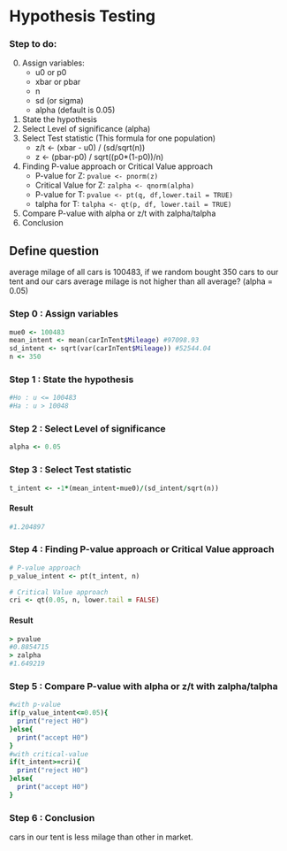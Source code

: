 # Hypothesis Testing

### Step to do:

0. Assign variables:
   - u0 or p0
   - xbar or pbar
   - n
   - sd (or sigma)
   - alpha (default is 0.05)
1. State the hypothesis
2. Select Level of significance (alpha)
3. Select Test statistic (This formula for one population)
   - z/t <- (xbar - u0) / (sd/sqrt(n))
   - z <- (pbar-p0) / sqrt((p0\*(1-p0))/n)
4. Finding P-value approach or Critical Value approach
   - P-value for Z: `pvalue <- pnorm(z)`
   - Critical Value for Z: `zalpha <- qnorm(alpha)`
   - P-value for T: `pvalue <- pt(q, df,lower.tail = TRUE)`
   - talpha for T: `talpha <- qt(p, df, lower.tail = TRUE)`
5. Compare P-value with alpha or z/t with zalpha/talpha
6. Conclusion
## Define question
average milage of all cars is 100483, if we random bought 350 cars to our tent
and our cars average milage is not higher than all average? (alpha = 0.05)


### Step 0 : Assign variables
``` ruby
mue0 <- 100483
mean_intent <- mean(carInTent$Mileage) #97098.93
sd_intent <- sqrt(var(carInTent$Mileage)) #52544.04
n <- 350
```
### Step 1 : State the hypothesis
``` ruby
#Ho : u <= 100483
#Ha : u > 10048
```

### Step 2 : Select Level of significance
``` ruby
alpha <- 0.05
```

### Step 3 : Select Test statistic
```ruby
t_intent <- -1*(mean_intent-mue0)/(sd_intent/sqrt(n))
```
#### Result
``` ruby
#1.204897
```
### Step 4 : Finding P-value approach or Critical Value approach
```ruby
# P-value approach
p_value_intent <- pt(t_intent, n)

# Critical Value approach
cri <- qt(0.05, n, lower.tail = FALSE)
```
#### Result
``` ruby
> pvalue
#0.8854715
> zalpha
#1.649219
```

### Step 5 : Compare P-value with alpha or z/t with zalpha/talpha
``` ruby
#with p-value
if(p_value_intent<=0.05){
  print("reject H0")
}else{
  print("accept H0")
}
#with critical-value
if(t_intent>=cri){
  print("reject H0")
}else{
  print("accept H0")
}
```

### Step 6 : Conclusion
cars in our tent is less milage than other in market.
